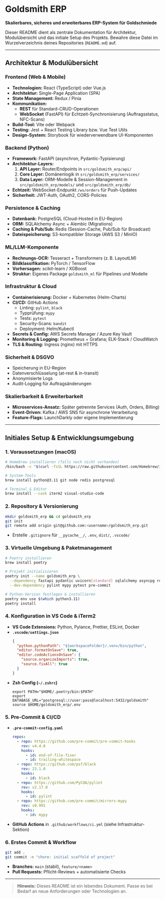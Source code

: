 # Goldsmith ERP

**Skalierbares, sicheres und erweiterbares ERP-System für Goldschmiede**

Dieser README dient als zentrale Dokumentation für Architektur, Modulübersicht und das initiale Setup des Projekts. Bewahre diese Datei im Wurzelverzeichnis deines Repositories (`README.md`) auf.

---

## Architektur & Modulübersicht

### Frontend (Web & Mobile)
- **Technologien:** React (TypeScript) oder Vue.js
- **Architektur:** Single-Page Application (SPA)
- **State Management:** Redux / Pinia
- **Kommunikation:**
  - **REST** für Standard-CRUD-Operationen
  - **WebSocket** (FastAPI) für Echtzeit-Synchronisierung (Auftragsstatus, NFC-Scans)
- **Build-Tool:** Vite oder Webpack
- **Testing:** Jest + React Testing Library bzw. Vue Test Utils
- **Design-System:** Storybook für wiederverwendbare UI-Komponenten

### Backend (Python)
- **Framework:** FastAPI (asynchron, Pydantic-Typisierung)
- **Architektur-Layers:**
  1. **API Layer:** Router/Endpoints in `src/goldsmith_erp/api/`
  2. **Core Layer:** Domänenlogik in `src/goldsmith_erp/services/`
  3. **Data Layer:** ORM-Modelle & Session-Management in `src/goldsmith_erp/models/` und `src/goldsmith_erp/db/`
- **Echtzeit:** WebSocket-Endpunkt `/ws/orders` für Push-Updates
- **Sicherheit:** JWT-Auth, OAuth2, CORS-Policies

### Persistence & Caching
- **Datenbank:** PostgreSQL (Cloud-Hosted in EU-Region)
- **ORM:** SQLAlchemy Async + Alembic (Migrations)
- **Caching & Pub/Sub:** Redis (Session-Cache, Pub/Sub für Broadcast)
- **Dateispeicherung:** S3-kompatibler Storage (AWS S3 / MinIO)

### ML/LLM-Komponente
- **Rechnungs-OCR:** Tesseract + Transformers (z. B. LayoutLM)
- **Bildklassifikation:** PyTorch / TensorFlow
- **Vorhersagen:** scikit-learn / XGBoost
- **Struktur:** Eigenes Package `goldsmith_ml` für Pipelines und Modelle

### Infrastruktur & Cloud
- **Containerisierung:** Docker + Kubernetes (Helm-Charts)
- **CI/CD:** GitHub Actions
  - Linting: `pylint`, `black`
  - Typprüfung: `mypy`
  - Tests: `pytest`
  - Security-Scans: `bandit`
  - Deployment: Helm/Kubectl
- **Secrets & Config:** AWS Secrets Manager / Azure Key Vault
- **Monitoring & Logging:** Prometheus + Grafana; ELK-Stack / CloudWatch
- **TLS & Routing:** Ingress (nginx) mit HTTPS

### Sicherheit & DSGVO
- Speicherung in EU-Region
- Datenverschlüsselung (at-rest & in-transit)
- Anonymisierte Logs
- Audit-Logging für Auftragsänderungen

### Skalierbarkeit & Erweiterbarkeit
- **Microservices-Ansatz:** Später getrennte Services (Auth, Orders, Billing)
- **Event-Driven:** Kafka / AWS SNS für asynchrone Verarbeitung
- **Feature-Flags:** LaunchDarkly oder eigene Implementierung

---

## Initiales Setup & Entwicklungsumgebung

### 1. Voraussetzungen (macOS)
```bash
# Homebrew installieren (falls noch nicht vorhanden)
/bin/bash -c "$(curl -fsSL https://raw.githubusercontent.com/Homebrew/install/HEAD/install.sh)"

# System-Tools
brew install python@3.11 git node redis postgresql

# Terminal & Editor
brew install --cask iterm2 visual-studio-code
```  

### 2. Repository & Versionierung
```bash
mkdir goldsmith_erp && cd goldsmith_erp
git init
git remote add origin git@github.com:<username>/goldsmith_erp.git
```
- Erstelle `.gitignore` für `__pycache__/`, `.env`, `dist/`, `.vscode/`

### 3. Virtuelle Umgebung & Paketmanagement
```bash
# Poetry installieren
brew install poetry

# Projekt initialisieren
poetry init --name goldsmith_erp \
  --dependency fastapi pydantic uvicorn[standard] sqlalchemy asyncpg redis python-dotenv \
  --dev-dependency pylint mypy pytest pre-commit

# Python-Version festlegen & installieren
poetry env use $(which python3.11)
poetry install
```  

### 4. Konfiguration in VS Code & iTerm2
- **VS Code Extensions:** Python, Pylance, Prettier, ESLint, Docker
- **`.vscode/settings.json`**
  ```json
  {
    "python.pythonPath": "${workspaceFolder}/.venv/bin/python",
    "editor.formatOnSave": true,
    "editor.codeActionsOnSave": {
      "source.organizeImports": true,
      "source.fixAll": true
    }
  }
  ```
- **Zsh Config (`~/.zshrc`)**
  ```shell
  export PATH="$HOME/.poetry/bin:$PATH"
  export DATABASE_URL="postgresql://user:pass@localhost:5432/goldsmith"
  source $HOME/goldsmith_erp/.env
  ```

### 5. Pre-Commit & CI/CD
- **`.pre-commit-config.yaml`**
  ```yaml
  repos:
    - repo: https://github.com/pre-commit/pre-commit-hooks
      rev: v4.4.0
      hooks:
        - id: end-of-file-fixer
        - id: trailing-whitespace
    - repo: https://github.com/psf/black
      rev: 23.1.0
      hooks:
        - id: black
    - repo: https://github.com/PyCQA/pylint
      rev: v2.17.0
      hooks:
        - id: pylint
    - repo: https://github.com/pre-commit/mirrors-mypy
      rev: v0.991
      hooks:
        - id: mypy
  ```
- **GitHub Actions** in `.github/workflows/ci.yml` (siehe Infrastruktur-Sektion)

### 6. Erstes Commit & Workflow
```bash
git add .
git commit -m "chore: initial scaffold of project"
```
- **Branches:** `main` (stabil), `feature/<name>`
- **Pull Requests:** Pflicht-Reviews + automatisierte Checks

---

> **Hinweis:** Dieses README ist ein lebendes Dokument. Passe es bei Bedarf an neue Anforderungen oder Technologien an.

